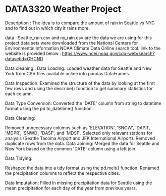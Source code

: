# DATA3320 Weather Project 

Description : 
The Idea is to compare the amount of rain in Seattle vs NYC and to find out in which city it rains more.


data : 
Seattle_rain.csv and ny_rain.csv are the data we are using for this project
data sets were downloaded from the National Centers for Environmental Information NOAA Climate Data Online search tool. link to the website is provided below :
https://www.ncei.noaa.gov/cdo-web/search?datasetid=GHCND


Data cleaning : 
Data Loading: Loaded weather data for Seattle and New York from CSV files available online into pandas DataFrames.

Data Inspection: Examined the structure of the data by looking at the first few rows and using the describe() function to get summary statistics for each column.

Data Type Conversion: Converted the 'DATE' column from string to datetime format using the pd.to_datetime() function.

Data Cleaning:

Removed unnecessary columns such as 'ELEVATION', 'SNOW', 'DAPR', 'MDPR', 'SNWD', 'DASF', and 'MDSF'.
Selected only relevant stations for analysis (Seattle Tacoma Airport and JFK International Airport).
Removed duplicate rows from the data.
Data Joining: Merged the data for Seattle and New York based on the common 'DATE' column using a left join.

Data Tidying:

Reshaped the data into a tidy format using the pd.melt() function.
Renamed the precipitation columns to reflect the respective cities.

Data Imputation: Filled in missing precipitation data for Seattle using the mean precipitation for each day of the year from previous years.
